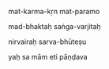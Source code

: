 mat-karma-kṛn mat-paramo

mad-bhaktaḥ saṅga-varjitaḥ

nirvairaḥ sarva-bhūteṣu

yaḥ sa mām eti pāṇḍava